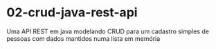 # 02-crud-java-rest-api
Uma API REST em java modelando CRUD para um cadastro simples de pessoas com dados mantidos numa lista em memória
